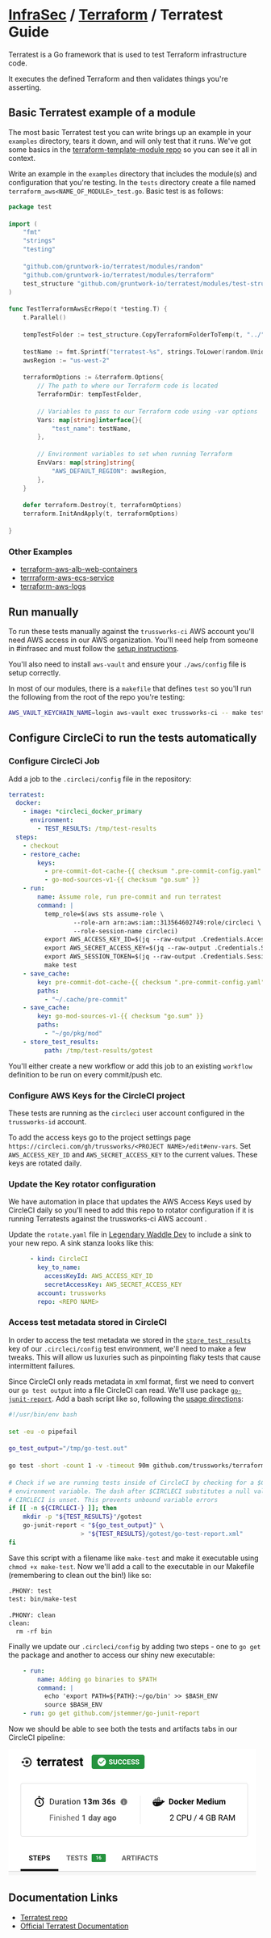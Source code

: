 # [InfraSec](../README.md) / [Terraform](README.md) / Terratest Guide

Terratest is a Go framework that is used to test Terraform infrastructure code.

It executes the defined Terraform and then validates things you're asserting.

## Basic Terratest example of a module

The most basic Terratest test you can write brings up an example in your `examples` directory, tears it down, and will only test that it runs.
We've got some basics in the [terraform-template-module repo](https://github.com/trussworks/terraform-module-template) so you can see it all in context.

Write an example in the `examples` directory that includes the module(s) and configuration that you're testing. In the `tests` directory create a file named `terraform_aws<NAME_OF_MODULE>_test.go`. Basic test is as follows:

```go
package test

import (
    "fmt"
    "strings"
    "testing"

    "github.com/gruntwork-io/terratest/modules/random"
    "github.com/gruntwork-io/terratest/modules/terraform"
    test_structure "github.com/gruntwork-io/terratest/modules/test-structure"
)

func TestTerraformAwsEcrRepo(t *testing.T) {
    t.Parallel()

    tempTestFolder := test_structure.CopyTerraformFolderToTemp(t, "../", "examples/simple")

    testName := fmt.Sprintf("terratest-%s", strings.ToLower(random.UniqueId()))
    awsRegion := "us-west-2"

    terraformOptions := &terraform.Options{
        // The path to where our Terraform code is located
        TerraformDir: tempTestFolder,

        // Variables to pass to our Terraform code using -var options
        Vars: map[string]interface{}{
            "test_name": testName,
        },

        // Environment variables to set when running Terraform
        EnvVars: map[string]string{
            "AWS_DEFAULT_REGION": awsRegion,
        },
    }

    defer terraform.Destroy(t, terraformOptions)
    terraform.InitAndApply(t, terraformOptions)

}

```

### Other Examples

* [terraform-aws-alb-web-containers](https://github.com/trussworks/terraform-aws-alb-web-containers)
* [terrraform-aws-ecs-service](https://github.com/trussworks/terraform-aws-ecs-service)
* [terraform-aws-logs](https://github.com/trussworks/terraform-aws-logs/)

## Run manually

To run these tests manually against the `trussworks-ci` AWS account you'll need AWS access in our AWS organization. You'll need help from someone in #infrasec and must follow the [setup instructions](https://github.com/trussworks/legendary-waddle/blob/master/docs/how-to/setup-new-user.md#setup-new-iam-user).

You'll also need to install `aws-vault` and ensure your `./aws/config` file is setup correctly.

In most of our modules, there is a `makefile` that defines `test` so you'll run the following from the root of the repo you're testing:

```sh
AWS_VAULT_KEYCHAIN_NAME=login aws-vault exec trussworks-ci -- make test
```

## Configure CircleCi to run the tests automatically

### Configure CircleCi Job

Add a job to the `.circleci/config` file in the repository:

```yaml
terratest:
  docker:
    - image: *circleci_docker_primary
      environment:
        - TEST_RESULTS: /tmp/test-results
  steps:
    - checkout
    - restore_cache:
        keys:
          - pre-commit-dot-cache-{{ checksum ".pre-commit-config.yaml" }}
          - go-mod-sources-v1-{{ checksum "go.sum" }}
    - run:
        name: Assume role, run pre-commit and run terratest
        command: |
          temp_role=$(aws sts assume-role \
                  --role-arn arn:aws:iam::313564602749:role/circleci \
                  --role-session-name circleci)
          export AWS_ACCESS_KEY_ID=$(jq --raw-output .Credentials.AccessKeyId <<< "$temp_role")"
          export AWS_SECRET_ACCESS_KEY=$(jq --raw-output .Credentials.SecretAccessKey <<< "$temp_role")"
          export AWS_SESSION_TOKEN=$(jq --raw-output .Credentials.SessionToken <<< "$temp_role")"
          make test
    - save_cache:
        key: pre-commit-dot-cache-{{ checksum ".pre-commit-config.yaml" }}
        paths:
          - "~/.cache/pre-commit"
    - save_cache:
        key: go-mod-sources-v1-{{ checksum "go.sum" }}
        paths:
          - "~/go/pkg/mod"
    - store_test_results:
          path: /tmp/test-results/gotest
```

You'll either create a new workflow or add this job to an existing `workflow` definition to be run on every commit/push etc.

### Configure AWS Keys for the CircleCI project

These tests are running as the `circleci` user account configured in the `trussworks-id` account.

To add the access keys go to the project settings page `https://circleci.com/gh/trussworks/<PROJECT NAME>/edit#env-vars`.
Set `AWS_ACCESS_KEY_ID` and `AWS_SECRET_ACCESS_KEY` to the current values.
These keys are rotated daily.

### Update the Key rotator configuration

We have automation in place that updates the AWS Access Keys used by CircleCI daily so you'll need to add this repo to rotator configuration if it is running Terratests against the trussworks-ci AWS account .

Update the `rotate.yaml` file in [Legendary Waddle Dev](https://github.com/trussworks/legendary-waddle-dev) to include a sink to your new repo. A sink stanza looks like this:

```yaml
      - kind: CircleCI
        key_to_name:
          accessKeyId: AWS_ACCESS_KEY_ID
          secretAccessKey: AWS_SECRET_ACCESS_KEY
        account: trussworks
        repo: <REPO NAME>
```

### Access test metadata stored in CircleCI

In order to access the test metadata we stored in the [`store_test_results`](https://circleci.com/docs/2.0/collect-test-data/) key of our `.circleci/config` test environment, we'll need to make a few tweaks. This will allow us luxuries such as pinpointing flaky tests that cause intermittent failures.

Since CircleCI only reads metadata in xml format, first we need to convert our `go test output` into a file CircleCI can read. We'll use package [`go-junit-report`](https://github.com/jstemmer/go-junit-report). Add a bash script like so, following the [usage directions](https://github.com/jstemmer/go-junit-report/blob/master/README.md):

```bash
#!/usr/bin/env bash

set -eu -o pipefail

go_test_output="/tmp/go-test.out"

go test -short -count 1 -v -timeout 90m github.com/trussworks/terraform-aws-logs/test/... | tee "${go_test_output}"

# Check if we are running tests inside of CircleCI by checking for a $CIRCLECI
# environment variable. The dash after $CIRCLECI substitutes a null value if
# CIRCLECI is unset. This prevents unbound variable errors
if [[ -n ${CIRCLECI-} ]]; then
    mkdir -p "${TEST_RESULTS}"/gotest
    go-junit-report < "${go_test_output}" \
                    > "${TEST_RESULTS}/gotest/go-test-report.xml"
fi
```

Save this script with a filename like `make-test` and make it executable using `chmod +x make-test`. Now we'll add a call to the executable in our Makefile (remembering to clean out the bin!) like so:

```
.PHONY: test
test: bin/make-test

.PHONY: clean
clean:
  rm -rf bin
```

Finally we update our `.circleci/config` by adding two steps - one to `go get` the package and another to access our shiny new executable:

```yaml
    - run:
        name: Adding go binaries to $PATH
        command: |
          echo 'export PATH=${PATH}:~/go/bin' >> $BASH_ENV
          source $BASH_ENV
    - run: go get github.com/jstemmer/go-junit-report
```

Now we should be able to see both the tests and artifacts tabs in our CircleCI pipeline:

![CircleCI Tabs](images/circleci_tabs.png "CircleCI Tabs")

## Documentation Links

* [Terratest repo](https://github.com/gruntwork-io/terratest)
* [Official Terratest Documentation](https://terratest.gruntwork.io/docs/)
